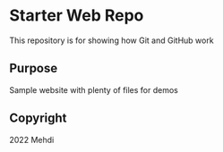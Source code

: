 # Starter Web Repo

This repository is for showing how Git and GitHub work

## Purpose

Sample website with plenty of files for demos

## Copyright
2022 Mehdi
